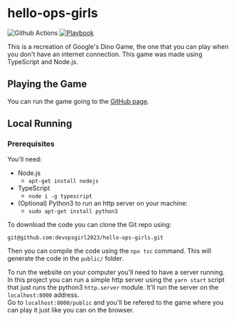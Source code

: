 # hello-ops-girls
![Github Actions](https://github.com/devopsgirl2023/hello-ops-girls/actions/workflows/prod-ci.yaml/badge.svg) [![Playbook](https://img.shields.io/badge/Document-blue.svg?maxAge=2592000)](https://github.com/devopsgirl2023/hello-ops-girls/blob/main/docs/playbook.md)

This is a recreation of Google's Dino Game, the one that you can play when you don't have an internet connection. This game was made using TypeScript and Node.js.

## Playing the Game
You can run the game going to the [GitHub page](https://devopsgirl2023.github.io/hello-ops-girls/).<br/>

## Local Running
### Prerequisites
You'll need:
* Node.js
    * `apt-get install nodejs`
* TypeScript
    * `node i -g typescript`
* (Optional) Python3 to run an http server on your machine:
    * `sudo apt-get install python3`

To download the code you can clone the Git repo using:
```git
git@github.com:devopsgirl2023/hello-ops-girls.git
```

Then you can compile the code using the `npx tsc` command. This will generate the code in the `public/` folder.


To run the website on your computer you'll need to have a server running. In this project you can run a simple http server using the `yarn start` script that just runs the python3 `http.server` module. It'll run the server on the `localhost:8000` address.<br/>
Go to `localhost:8000/public` and you'll be refered to the game where you can play it just like you can on the browser.

